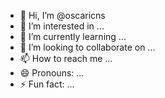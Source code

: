 - 👋 Hi, I’m @oscaricns
- 👀 I’m interested in ...
- 🌱 I’m currently learning ...
- 💞️ I’m looking to collaborate on ...
- 📫 How to reach me ...
- 😄 Pronouns: ...
- ⚡ Fun fact: ...

<!---
oscaricns/oscaricns is a ✨ special ✨ repository because its `README.md` (this file) appears on your GitHub profile.
You can click the Preview link to take a look at your changes.
--->
